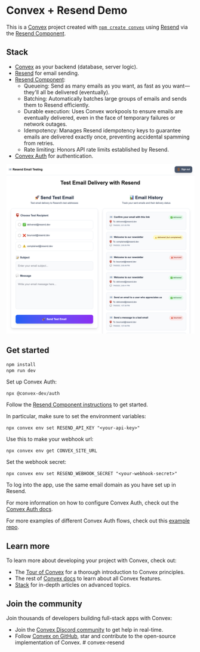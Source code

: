 # Convex + Resend Demo

This is a [Convex](https://convex.dev/) project created with [`npm create convex`](https://www.npmjs.com/package/create-convex) using [Resend](https://resend.com/) via the [Resend Component](https://www.convex.dev/components/resend).

## Stack

- [Convex](https://convex.dev/) as your backend (database, server logic).
- [Resend](https://resend.com/) for email sending.
- [Resend Component](https://www.convex.dev/components/resend):
  - Queueing: Send as many emails as you want, as fast as you want—they'll all be delivered (eventually).
  - Batching: Automatically batches large groups of emails and sends them to Resend efficiently.
  - Durable execution: Uses Convex workpools to ensure emails are eventually delivered, even in the face of temporary failures or network outages.
  - Idempotency: Manages Resend idempotency keys to guarantee emails are delivered exactly once, preventing accidental spamming from retries.
  - Rate limiting: Honors API rate limits established by Resend.
- [Convex Auth](https://labs.convex.dev/auth/) for authentication.

![Screenshot](./screenshot.png)

## Get started

```
npm install
npm run dev
```

Set up Convex Auth:
```
npx @convex-dev/auth
```

Follow the [Resend Component  instructions](https://www.convex.dev/components/resend) to get started.

In particular, make sure to set the environment variables:
```
npx convex env set RESEND_API_KEY "<your-api-key>"
```
Use this to make your webhook url:
```
npx convex env get CONVEX_SITE_URL
```
Set the webhook secret:
```
npx convex env set RESEND_WEBHOOK_SECRET "<your-webhook-secret>"
```

To log into the app, use the same email domain as you have set up in Resend.

For more information on how to configure Convex Auth, check out the [Convex Auth docs](https://labs.convex.dev/auth/).

For more examples of different Convex Auth flows, check out this [example repo](https://www.convex.dev/templates/convex-auth).

## Learn more

To learn more about developing your project with Convex, check out:

- The [Tour of Convex](https://docs.convex.dev/get-started) for a thorough introduction to Convex principles.
- The rest of [Convex docs](https://docs.convex.dev/) to learn about all Convex features.
- [Stack](https://stack.convex.dev/) for in-depth articles on advanced topics.

## Join the community

Join thousands of developers building full-stack apps with Convex:

- Join the [Convex Discord community](https://convex.dev/community) to get help in real-time.
- Follow [Convex on GitHub](https://github.com/get-convex/), star and contribute to the open-source implementation of Convex.
#   c o n v e x - r e s e n d 
 
 